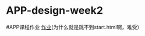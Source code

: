 # APP-design-week2
#APP课程作业
[作业](https://github.com/Axiannu/APP-design-week2/H_work)(为什么就是跳不到start.html啊，难受）
